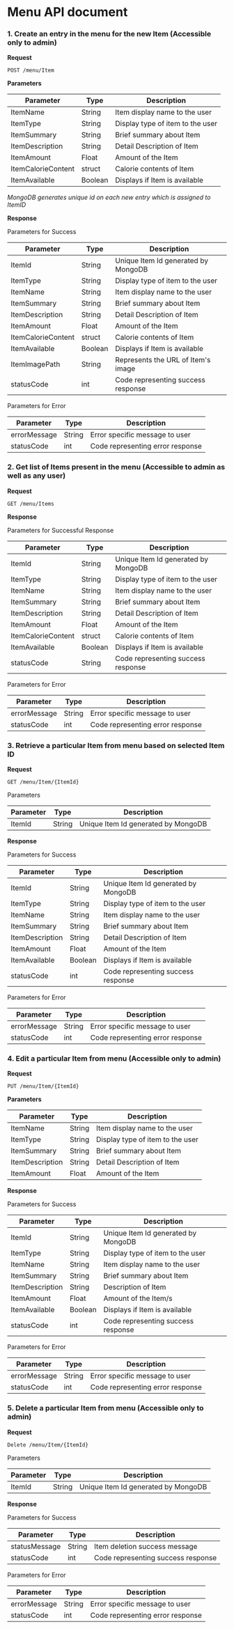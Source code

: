 # Menu API document

### 1. Create an entry in the menu for the new Item (Accessible only to admin)

**Request**

```
POST /menu/Item

```

**Parameters**

| Parameter          | Type   | Description                       |
| ------------------ | ------ | --------------------------------- |
| ItemName           | String | Item display name to the user     |
| ItemType           | String | Display type of item to the user  |
| ItemSummary        | String | Brief summary about Item          |
| ItemDescription    | String | Detail Description of Item        |
| ItemAmount         | Float  | Amount of the Item                |
| ItemCalorieContent | struct | Calorie contents of Item          |
| ItemAvailable      | Boolean| Displays if Item is available     |

*MongoDB generates unique id on each new entry which is assigned to ItemID*

**Response**

Parameters for Success

| Parameter          | Type   | Description                        |
| ------------------ | ------ | ---------------------------------- |
| ItemId             | String | Unique Item Id generated by MongoDB|
| ItemType           | String | Display type of item to the user   |
| ItemName           | String | Item display name to the user      |
| ItemSummary        | String | Brief summary about Item           |
| ItemDescription    | String | Detail Description of Item         |
| ItemAmount         | Float  | Amount of the Item                 |
| ItemCalorieContent | struct | Calorie contents of Item           |
| ItemAvailable      | Boolean| Displays if Item is available      |
| ItemImagePath      | String | Represents the URL of Item's image |
| statusCode         | int    | Code representing success response |

Parameters for Error

| Parameter          | Type   | Description                        |
| ------------------ | ------ | ---------------------------------- |
| errorMessage       | String | Error specific message to user     |
| statusCode         | int    | Code representing error response   |

### 2. Get list of Items present in the menu (Accessible to admin as well as any user)

**Request**

```
GET /menu/Items
```

**Response**

Parameters for Successful Response

| Parameter          | Type   | Description                        |
| ------------------ | ------ | ---------------------------------- |
| ItemId             | String | Unique Item Id generated by MongoDB|
| ItemType           | String | Display type of item to the user   |
| ItemName           | String | Item display name to the user      |
| ItemSummary        | String | Brief summary about Item           |
| ItemDescription    | String | Detail Description of Item         |
| ItemAmount         | Float  | Amount of the Item                 |
| ItemCalorieContent | struct | Calorie contents of Item           |
| ItemAvailable      | Boolean| Displays if Item is available      |
| statusCode         | String | Code representing success response |

Parameters for Error

| Parameter          | Type   | Description                        |
| ------------------ | ------ | ---------------------------------- |
| errorMessage       | String | Error specific message to user     |
| statusCode         | int    | Code representing error response   |

### 3. Retrieve a particular Item from menu based on selected Item ID 

**Request**

```
GET /menu/Item/{ItemId}

```

Parameters

| Parameter       | Type   | Description                          |
| --------------- | ------ | ------------------------------------ |
| ItemId          | String | Unique Item Id generated by MongoDB  |

**Response**

Parameters for Success

| Parameter          | Type   | Description                        |
| ------------------ | ------ | ---------------------------------- |
| ItemId             | String | Unique Item Id generated by MongoDB|
| ItemType           | String | Display type of item to the user   |
| ItemName           | String | Item display name to the user      |
| ItemSummary        | String | Brief summary about Item           |
| ItemDescription    | String | Detail Description of Item         |
| ItemAmount         | Float  | Amount of the Item                 |
| ItemAvailable      | Boolean| Displays if Item is available      |
| statusCode         | int    | Code representing success response |

Parameters for Error

| Parameter          | Type   | Description                        |
| ------------------ | ------ | ---------------------------------- |
| errorMessage       | String | Error specific message to user     |
| statusCode         | int    | Code representing error response   |


### 4. Edit a particular Item from menu (Accessible only to admin)

**Request**

```
PUT /menu/Item/{ItemId}

```

**Parameters**

| Parameter          | Type   | Description                       |
| ------------------ | ------ | --------------------------------- |
| ItemName           | String | Item display name to the user     |
| ItemType           | String | Display type of item to the user  |
| ItemSummary        | String | Brief summary about Item          |
| ItemDescription    | String | Detail Description of Item        |
| ItemAmount         | Float  | Amount of the Item                |

**Response**

Parameters for Success

| Parameter          | Type   | Description                        |
| ------------------ | ------ | ---------------------------------- |
| ItemId             | String | Unique Item Id generated by MongoDB|
| ItemType           | String | Display type of item to the user   |
| ItemName           | String | Item display name to the user      |
| ItemSummary        | String | Brief summary about Item           |
| ItemDescription    | String | Description of Item                |
| ItemAmount         | Float  | Amount of the Item/s               |
| ItemAvailable      | Boolean| Displays if Item is available      |
| statusCode         | int    | Code representing success response |

Parameters for Error

| Parameter          | Type   | Description                        |
| ------------------ | ------ | ---------------------------------- |
| errorMessage       | String | Error specific message to user     |
| statusCode         | int    | Code representing error response   |

### 5. Delete a particular Item from menu (Accessible only to admin)

**Request**

```
Delete /menu/Item/{ItemId}
```

Parameters

| Parameter     | Type   | Description                         |
| ------------- | ------ | ----------------------------------- |
| ItemId        | String | Unique Item Id generated by MongoDB |

**Response**

Parameters for Success

| Parameter    | Type    | Description                         |
| ------------ | ------- | ----------------------------------- |
| statusMessage| String  | Item deletion success message       |
| statusCode   | int     | Code representing success response  |

Parameters for Error

| Parameter     | Type   | Description                         |
| ------------- | ------ | ----------------------------------- |
| errorMessage  | String | Error specific message to user      |
| statusCode    | int    | Code representing error response    |


